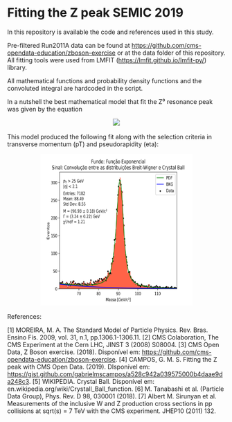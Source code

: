 # Fitting the Z peak SEMIC 2019
In this repository is available the code and references used in this study.

Pre-filtered Run2011A data can be found at https://github.com/cms-opendata-education/zboson-exercise or at the data folder of this repository. All fitting tools were used from LMFIT (https://lmfit.github.io/lmfit-py/) library.

All mathematical functions and probability density functions and the convoluted integral are hardcoded in the script.

In a nutshell the best mathematical model that fit the Z⁰ resonance peak was given by the equation

<p align="center">
  <img src="http://latex.codecogs.com/gif.latex?%5Cpsi%28x%3B%5CGamma%2CM%2C%20%5Calpha%2C%20n%2C%20%5Csigma%2CA%29%20%3D%20Be%5E%7B-%5Cfrac%7Bx%7D%7B%5Ctau%7D%7D&plus;%20%5Cint_%7B-%5Cinfty%7D%5E%7B%5Cinfty%7DBW%28u%3B%5CGamma%2CM%2CA%29%5Ccdot%20CB%28x-u%2C%20%5Calpha%2C%20n%2C%20%5Csigma%2C%20M%2C%20A%29du." />
</p>

This model produced the following fit along with the selection criteria in transverse momentum (pT) and pseudorapidity (eta): 

<p align="center">
  <img src="https://github.com/gabrielmscampos/Fitting-the-Z-peak-SEMIC-2019-/blob/master/plots/model4:convoluted_breitwigner_crystalball_exponential.png" width="350" height="350" />
</p>

References:

[1] MOREIRA, M. A. The Standard Model of Particle Physics. Rev. Bras. Ensino Fís. 2009, vol. 31, n.1, pp.1306.1-1306.11.
[2] CMS Colaboration, The CMS Experiment at the Cern LHC, JINST 3  (2008) S08004.
[3] CMS Open Data, Z Boson exercise. (2018). Disponível em: https://github.com/cms-opendata-education/zboson-exercise.
[4] CAMPOS, G. M. S. Fitting the Z peak with CMS Open Data. (2019). DIsponível em: https://gist.github.com/gabrielmscampos/a528c942a039575000b4daae9da248c3.
[5] WIKIPEDIA. Crystal Ball.  Disponível em: en.wikipedia.org/wiki/Crystall_Ball_function.
[6] M. Tanabashi et al. (Particle Data Group), Phys. Rev. D 98, 030001 (2018).
[7]  Albert M. Sirunyan et al. Measurements of the inclusive W and Z production cross sections in pp collisions at sqrt(s) = 7 TeV with the CMS experiment.  JHEP10 (2011) 132.
